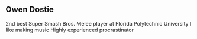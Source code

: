 ## Owen Dostie

2nd best Super Smash Bros. Melee player at Florida Polytechnic University 
I like making music
Highly experienced procrastinator
